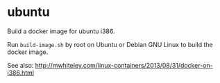 ubuntu
======

Build a docker image for ubuntu i386.

Run `build-image.sh` by root on Ubuntu or Debian GNU Linux to build the docker image.

See also: http://mwhiteley.com/linux-containers/2013/08/31/docker-on-i386.html

